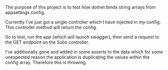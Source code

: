 The purpose of this project is to test how dotnet binds string arrays from appsettings config.

Currently I've just got a single controller which I have injected in my config. This controller method will return the config. 

So to test, run the app (which will launch swagger), then send a request to the GET endpoint on the Subs controller.

I've additionally gone and added in some asserts to the data which for some unexpected reason the application is duplicating the values within the config array. Therefore this is throwing.
